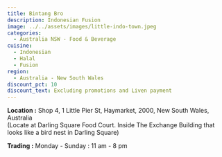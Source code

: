 ```yaml
---
title: Bintang Bro
description: Indonesian Fusion
image: ../../assets/images/little-indo-town.jpeg
categories:
  - Australia NSW - Food & Beverage
cuisine:
  - Indonesian
  - Halal
  - Fusion
region:
  - Australia - New South Wales
discount_pct: 10
discount_text: Excluding promotions and Liven payment
---
```

**Location :** Shop 4, 1 Little Pier St, Haymarket, 2000, New South Wales, Australia\
(Locate at Darling Square Food Court. Inside The Exchange Building that looks like a bird nest in Darling Square)

**Trading :** Monday - Sunday : 11 am - 8 pm
